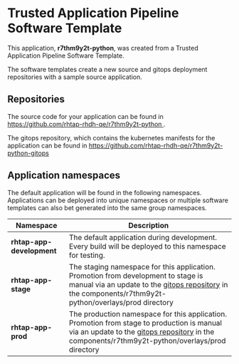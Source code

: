 # Trusted Application Pipeline Software Template

This application, **r7thm9y2t-python**, was created from a Trusted Application Pipeline Software Template.

The software templates create a new source and gitops deployment repositories with a sample source application. 

## Repositories

The source code for your application can be found in [https://github.com/rhtap-rhdh-qe/r7thm9y2t-python ](https://github.com/rhtap-rhdh-qe/r7thm9y2t-python ).
 
The gitops repository, which contains the kubernetes manifests for the application can be found in 
[https://github.com/rhtap-rhdh-qe/r7thm9y2t-python-gitops ](https://github.com/rhtap-rhdh-qe/r7thm9y2t-python-gitops ) 

## Application namespaces 

The default application will be found in the following namespaces. Applications can be deployed into unique namespaces or multiple software templates can also bet generated into the same group namespaces.  

|  Namespace   |  Description   |  
| -------- | -------- |   
| **rhtap-app-development** | The default application during development. Every build will be deployed to this namespace for testing. | 
| **rhtap-app-stage** | The staging namespace for this application. Promotion from development to stage is manual via an update to the [gitops repository](https://github.com/rhtap-rhdh-qe/r7thm9y2t-python-gitops ) in the components/r7thm9y2t-python/overlays/prod directory |  
| **rhtap-app-prod** | The production namespace for this application. Promotion from stage to production is manual via an update to the [gitops repository](https://github.com/rhtap-rhdh-qe/r7thm9y2t-python-gitops ) in the components/r7thm9y2t-python/overlays/prod directory | 